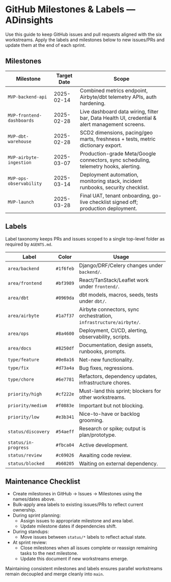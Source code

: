 # GitHub Milestones & Labels — ADinsights

Use this guide to keep GitHub issues and pull requests aligned with the six workstreams. Apply the labels and milestones below to new issues/PRs and update them at the end of each sprint.

## Milestones

| Milestone                 | Target Date | Scope                                                                                          |
| ------------------------- | ----------- | ---------------------------------------------------------------------------------------------- |
| `MVP-backend-api`         | 2025-02-14  | Combined metrics endpoint, Airbyte/dbt telemetry APIs, auth hardening.                         |
| `MVP-frontend-dashboards` | 2025-02-28  | Live dashboard data wiring, filter bar, Data Health UI, credential & alert management screens. |
| `MVP-dbt-warehouse`       | 2025-02-28  | SCD2 dimensions, pacing/geo marts, freshness + tests, metric dictionary export.                |
| `MVP-airbyte-ingestion`   | 2025-03-07  | Production-grade Meta/Google connectors, sync scheduling, telemetry hooks, alerting.           |
| `MVP-ops-observability`   | 2025-03-14  | Deployment automation, monitoring stack, incident runbooks, security checklist.                |
| `MVP-launch`              | 2025-03-28  | Final UAT, tenant onboarding, go-live checklist signed off; production deployment.             |

## Labels

Label taxonomy keeps PRs and issues scoped to a single top-level folder as required by `AGENTS.md`.

| Label                | Color     | Usage                                                              |
| -------------------- | --------- | ------------------------------------------------------------------ |
| `area/backend`       | `#1f6feb` | Django/DRF/Celery changes under `backend/`.                        |
| `area/frontend`      | `#bf3989` | React/TanStack/Leaflet work under `frontend/`.                     |
| `area/dbt`           | `#0969da` | dbt models, macros, seeds, tests under `dbt/`.                     |
| `area/airbyte`       | `#1a7f37` | Airbyte connectors, sync orchestration, `infrastructure/airbyte/`. |
| `area/ops`           | `#8a4600` | Deployment, CI/CD, alerting, observability, scripts.               |
| `area/docs`          | `#8250df` | Documentation, design assets, runbooks, prompts.                   |
| `type/feature`       | `#0e8a16` | Net-new functionality.                                             |
| `type/fix`           | `#d73a4a` | Bug fixes, regressions.                                            |
| `type/chore`         | `#6e7781` | Refactors, dependency updates, infrastructure chores.              |
| `priority/high`      | `#cf222e` | Must-land this sprint; blockers for other workstreams.             |
| `priority/medium`    | `#f0883e` | Important but not blocking.                                        |
| `priority/low`       | `#e3b341` | Nice-to-have or backlog grooming.                                  |
| `status/discovery`   | `#54aeff` | Research or spike; output is plan/prototype.                       |
| `status/in-progress` | `#fbca04` | Active development.                                                |
| `status/review`      | `#c69026` | Awaiting code review.                                              |
| `status/blocked`     | `#b60205` | Waiting on external dependency.                                    |

## Maintenance Checklist

- Create milestones in GitHub → Issues → Milestones using the names/dates above.
- Bulk-apply area labels to existing issues/PRs to reflect current ownership.
- During sprint planning:
  - Assign issues to appropriate milestone and area label.
  - Update milestone dates if dependencies shift.
- During standups:
  - Move issues between `status/*` labels to reflect actual state.
- At sprint review:
  - Close milestones when all issues complete or reassign remaining tasks to the next milestone.
  - Update this document if new workstreams emerge.

Maintaining consistent milestones and labels ensures parallel workstreams remain decoupled and merge cleanly into `main`.

